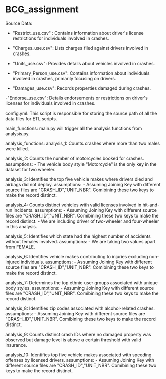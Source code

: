 # BCG_assignment

Source Data:
  - "Restrict_use.csv" : Contains information about driver's license restrictions for individuals involved in crashes.

  - "Charges_use.csv": Lists charges filed against drivers involved in crashes.

  - "Units_use.csv": Provides details about vehicles involved in crashes.
      
  - "Primary_Person_use.csv": Contains information about individuals involved in crashes, primarily focusing on drivers.
    
  - "Damages_use.csv":  Records properties damaged during crashes.
  
  -"Endorse_use.csv":  Details endorsements or restrictions on driver's licenses for individuals involved in crashes.

config.yml: This script is responsible for storing the source path of all the data files for ETL scripts.

main_functions: main.py will trigger all the analysis functions from analysis.py.

analysis_functions:
  analysis_1:  Counts crashes where more than two males were killed. 

  analysis_2: Counts the number of motorcycles booked for crashes. 
    assumptions:
      - The vehicle body style "Motorcycle" is the only key in the dataset for two wheeler.

  analysis_3:  Identifies the top five vehicle makes where drivers died and airbags did not deploy. 
    assumptions:
      - Assuming Joining Key with different source files are "CRASH_ID","UNIT_NBR". Comibining these two keys to make the record distinct.

  analysis_4: Counts distinct vehicles with valid licenses involved in hit-and-run incidents. 
    assumptions:
      - Assuming Joining Key with different source files are "CRASH_ID","UNIT_NBR". Comibining these two keys to make the record distinct.
      - We are including driver of two-wheeler and four-wheeler in this analysis.

  analysis_5:  Identifies which state had the highest number of accidents without females involved. 
    assumptions:
      - We are taking two values apart from FEMALE.

  analysis_6:  Identifies vehicle makes contributing to injuries excluding non-injured individuals. 
    assumptions:
      - Assuming Joining Key with different source files are "CRASH_ID","UNIT_NBR". Comibining these two keys to make the record distinct.

  analysis_7: Determines the top ethnic user groups associated with unique body styles. 
    assumptions:
      - Assuming Joining Key with different source files are "CRASH_ID","UNIT_NBR". Comibining these two keys to make the record distinct.

  analysis_8: Identifies zip codes associated with alcohol-related crashes. 
    assumptions:
      - Assuming Joining Key with different source files are "CRASH_ID","UNIT_NBR". Comibining these two keys to make the record distinct.

  analysis_9: Counts distinct crash IDs where no damaged property was observed but damage level is above a certain threshold with valid insurance. 

  analysis_10: Identifies top five vehicle makes associated with speeding offenses by licensed drivers. 
    assumptions:
      - Assuming Joining Key with different source files are "CRASH_ID","UNIT_NBR". Comibining these two keys to make the record distinct.
